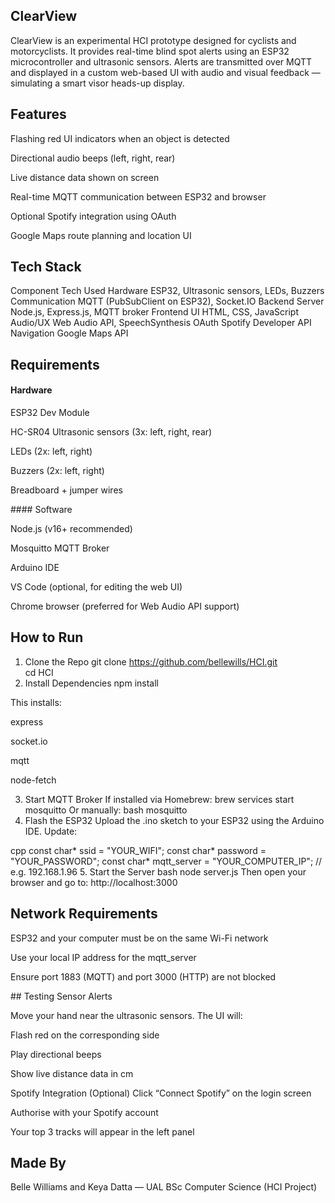 ## ClearView
ClearView is an experimental HCI prototype designed for cyclists and motorcyclists. It provides real-time blind spot alerts using an ESP32 microcontroller and ultrasonic sensors. Alerts are transmitted over MQTT and displayed in a custom web-based UI with audio and visual feedback — simulating a smart visor heads-up display.

## Features
Flashing red UI indicators when an object is detected

Directional audio beeps (left, right, rear)

Live distance data shown on screen

Real-time MQTT communication between ESP32 and browser

Optional Spotify integration using OAuth

Google Maps route planning and location UI

## Tech Stack
Component	Tech Used
Hardware	ESP32, Ultrasonic sensors, LEDs, Buzzers
Communication	MQTT (PubSubClient on ESP32), Socket.IO
Backend Server	Node.js, Express.js, MQTT broker
Frontend UI	HTML, CSS, JavaScript
Audio/UX	Web Audio API, SpeechSynthesis
OAuth	Spotify Developer API
Navigation	Google Maps API

## Requirements

#### Hardware

ESP32 Dev Module

HC-SR04 Ultrasonic sensors (3x: left, right, rear)

LEDs (2x: left, right)

Buzzers (2x: left, right)

Breadboard + jumper wires

#### Software

Node.js (v16+ recommended)

Mosquitto MQTT Broker

Arduino IDE

VS Code (optional, for editing the web UI)

Chrome browser (preferred for Web Audio API support)

## How to Run

1. Clone the Repo
git clone https://github.com/bellewills/HCI.git  
cd HCI
2. Install Dependencies
npm install

This installs:

express

socket.io

mqtt

node-fetch

3. Start MQTT Broker
If installed via Homebrew:
brew services start mosquitto
Or manually:
bash
mosquitto
4. Flash the ESP32
Upload the .ino sketch to your ESP32 using the Arduino IDE. Update:

cpp
const char* ssid = "YOUR_WIFI";
const char* password = "YOUR_PASSWORD";
const char* mqtt_server = "YOUR_COMPUTER_IP"; // e.g. 192.168.1.96
5. Start the Server
bash 
node server.js
Then open your browser and go to:
http://localhost:3000

## Network Requirements

ESP32 and your computer must be on the same Wi-Fi network

Use your local IP address for the mqtt_server

Ensure port 1883 (MQTT) and port 3000 (HTTP) are not blocked

## Testing Sensor Alerts

Move your hand near the ultrasonic sensors. The UI will:

Flash red on the corresponding side

Play directional beeps

Show live distance data in cm

Spotify Integration (Optional)
Click “Connect Spotify” on the login screen

Authorise with your Spotify account

Your top 3 tracks will appear in the left panel


## Made By
Belle Williams and Keya Datta — UAL BSc Computer Science (HCI Project)
